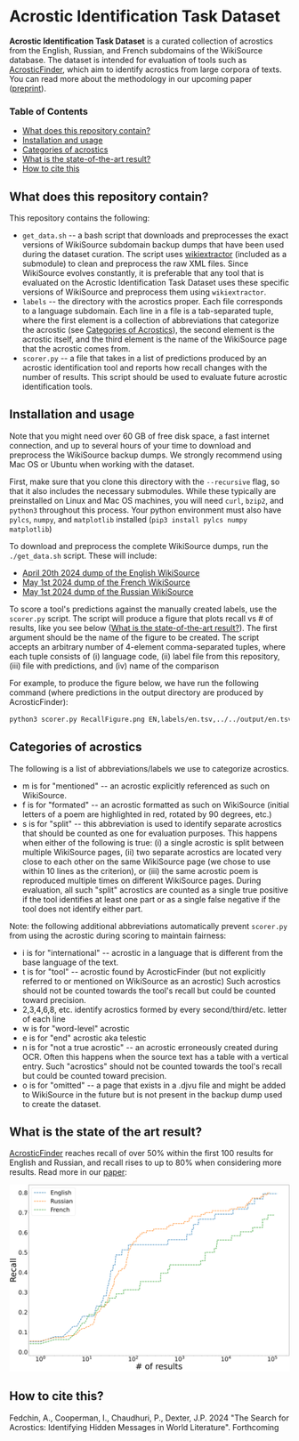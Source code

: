 # Acrostic Identification Task Dataset

**Acrostic Identification Task Dataset** is a curated collection of acrostics from the English, Russian, and French subdomains of the WikiSource database.
The dataset is intended for evaluation of tools such as [AcrosticFinder](https://github.com/acrostics/acrostic-finder), which aim to identify acrostics from large corpora of texts.
You can read more about the methodology in our upcoming paper ([preprint]()).

### Table of Contents

- [What does this repository contain?](#what-does-this-repository-contain)
- [Installation and usage](#installation-and-usage)
- [Categories of acrostics](#categories-of-acrostics)
- [What is the state-of-the-art result?](#what-is-the-state-of-the-art-result)
- [How to cite this](#how-to-cite-this)

## What does this repository contain?

This repository contains the following:
- `get_data.sh` -- a bash script that downloads and preprocesses the exact versions of WikiSource subdomain backup dumps that have been used during the dataset curation.
The script uses [wikiextractor](https://github.com/acrostics/wikiextractor) (included as a submodule) to clean and preprocess the raw XML files.
Since WikiSource evolves constantly, it is preferable that any tool that is evaluated on the Acrostic Identification Task Dataset uses these specific versions of WikiSource and preprocess them using `wikiextractor`.
- `labels` -- the directory with the acrostics proper.
Each file corresponds to a language subdomain.
Each line in a file is a tab-separated tuple, where the first element
is a collection of abbreviations that categorize the acrostic (see [Categories of Acrostics](#categories-of-acrostics)), the second element is the acrostic itself, 
and the third element is the name of the WikiSource page that the acrostic comes from.
- `scorer.py` -- a file that takes in a list of predictions produced by an acrostic identification tool and reports how recall changes with the number of results.
This script should be used to evaluate future acrostic identification tools.

## Installation and usage

Note that you might need over 60 GB of free disk space, a fast internet connection, and up to several hours of your time to download and preprocess the WikiSource backup dumps.
We strongly recommend using Mac OS or Ubuntu when working with the dataset.

First, make sure that you clone this directory with the `--recursive` flag, so that it also includes the necessary submodules.
While these typically are preinstalled on Linux and Mac OS machines, you will need `curl`, `bzip2`, and `python3` throughout this process.
Your python environment must also have `pylcs`, `numpy`, and `matplotlib` installed (`pip3 install pylcs numpy matplotlib`)

To download and preprocess the complete WikiSource dumps, run the `./get_data.sh` script.
These will include:
- [April 20th 2024 dump of the English WikiSource](https://dumps.wikimedia.org/enwikisource/20240420/enwikisource-20240420-pages-meta-current.xml.bz2)
- [May 1st 2024 dump of the French WikiSource](https://dumps.wikimedia.org/frwikisource/20240501/frwikisource-20240501-pages-meta-current.xml.bz2)
- [May 1st 2024 dump of the Russian WikiSource](https://dumps.wikimedia.org/ruwikisource/20240501/ruwikisource-20240501-pages-meta-current.xml.bz2)

To score a tool's predictions against the manually created labels, use the `scorer.py` script.
The script will produce a figure that plots recall vs # of results, like you see below ([What is the state-of-the-art result?](#what-is-the-state-of-the-art-result)).
The first argument should be the name of the figure to be created.
The script accepts an arbitrary number of 4-element comma-separated tuples, where each tuple consists of 
(i) language code, (ii) label file from this repository, (iii) file with predictions, and (iv) name of the comparison

For example, to produce the figure below, we have run the following command (where predictions in the output directory are produced by AcrosticFinder):

```bash
python3 scorer.py RecallFigure.png EN,labels/en.tsv,../../output/en.tsv,English RU,labels/ru.tsv,../../output/ru.tsv,Russian FR,labels/fr.tsv,../../output/fr.tsv,French
```

## Categories of acrostics

The following is a list of abbreviations/labels we use to categorize acrostics.

- m is for "mentioned" -- an acrostic explicitly referenced as such on WikiSource.
- f is for "formated" -- an acrostic formatted as such on WikiSource (initial letters of a poem are highlighted in red, rotated by 90 degrees, etc.) 
- s is for "split" -- this abbreviation is used to identify separate acrostics that should be counted as one for evaluation purposes.
This happens when either of the following is true:
(i) a single acrostic is split between multiple WikiSource pages,
(ii) two separate acrostics are located very close to each other on the same WikiSource page (we chose to use within 10 lines as the criterion), or
(iii) the same acrostic poem is reproduced multiple times on different WikiSource pages. 
During evaluation, all such "split" acrostics are counted as a single true positive if the tool identifies at least one part or as a single false negative if the tool does not identify either part.

Note: the following additional abbreviations automatically prevent `scorer.py` from using the acrostic during scoring to maintain fairness:
- i is for "international" -- acrostic in a language that is different from the base language of the text. 
- t is for "tool" -- acrostic found by AcrosticFinder (but not explicitly referred to or mentioned on WikiSource as an acrostic)
Such acrostics should not be counted towards the tool's recall but could be counted toward precision.
- 2,3,4,6,8, etc. identify acrostics formed by every second/third/etc. letter of each line
- w is for "word-level" acrostic
- e is for "end" acrostic aka telestic
- n is for "not a true acrostic" -- an acrostic erroneously created during OCR.
Often this happens when the source text has a table with a vertical entry.
Such "acrostics" should not be counted towards the tool's recall but could be counted toward precision.
- o is for "omitted" -- a page that exists in a .djvu file and might be added to WikiSource in the future but is not present in the backup dump used to create the dataset.

## What is the state of the art result?

[AcrosticFinder](https://github.com/acrostics/acrostic-finder) reaches recall of over 50% within the first 100 results for English and Russian, and recall rises to up to 80% when considering more results.
Read more in our [paper]():

![](RecallFigure.svg)

## How to cite this?

Fedchin, A., Cooperman, I., Chaudhuri, P., Dexter, J.P. 2024 "The Search for Acrostics: Identifying Hidden Messages in World Literature". Forthcoming